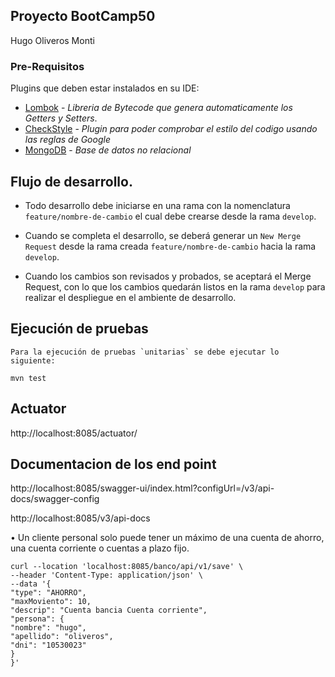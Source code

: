 Proyecto BootCamp50 
-
Hugo Oliveros Monti


### Pre-Requisitos

Plugins que deben estar instalados en su IDE:
* [Lombok](http://projectlombok.org/) - *Libreria de Bytecode que genera automaticamente los Getters y Setters*.
* [CheckStyle](http://www.checkstyle.com/) - *Plugin para poder comprobar el estilo del codigo usando las reglas de Google*
* [MongoDB](http://www.checkstyle.com/) - *Base de datos no relacional*


## Flujo de desarrollo.

* Todo desarrollo debe iniciarse en una rama con la nomenclatura `feature/nombre-de-cambio` el cual debe crearse desde la rama `develop`.

* Cuando se completa el desarrollo, se deberá generar un `New Merge Request` desde la rama creada `feature/nombre-de-cambio` hacia la rama `develop`.

* Cuando los cambios son revisados y probados, se aceptará el Merge Request, con lo que los cambios quedarán listos en la rama `develop` para realizar el despliegue en el ambiente de desarrollo.


## Ejecución de pruebas

    Para la ejecución de pruebas `unitarias` se debe ejecutar lo siguiente:

    mvn test


Actuator
-
http://localhost:8085/actuator/


Documentacion de los end point 
-
http://localhost:8085/swagger-ui/index.html?configUrl=/v3/api-docs/swagger-config

http://localhost:8085/v3/api-docs

•	Un cliente personal solo puede tener un máximo de una cuenta de ahorro, una cuenta corriente o cuentas a plazo fijo.

    curl --location 'localhost:8085/banco/api/v1/save' \
    --header 'Content-Type: application/json' \
    --data '{
    "type": "AHORRO",
    "maxMoviento": 10,
    "descrip": "Cuenta bancia Cuenta corriente",
    "persona": {
    "nombre": "hugo",
    "apellido": "oliveros",
    "dni": "10530023"
    }
    }'